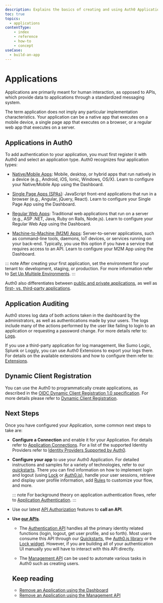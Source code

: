 ```yaml
---
description: Explains the basics of creating and using Auth0 Applications.
toc: true
topics:
  - applications
contentType: 
    - index
    - reference
    - how-to
    - concept
useCase:
  - build-an-app
---
```

# Applications

Applications are primarily meant for human interaction, as opposed to APIs, which provide data to applications through a standardized messaging system.

The term application does not imply any particular implementation characteristics. Your application can be a native app that executes on a mobile device, a single page app that executes on a browser, or a regular web app that executes on a server.


## Applications in Auth0

To add authentication to your application, you must first register it with Auth0 and select an application type. Auth0 recognizes four application types:

- [Native/Mobile Apps](/applications/native): Mobile, desktop, or hybrid apps that run natively in a device (e.g., Android, iOS, Ionic, Windows, OS/X). Learn to configure your Native/Mobile App using the Dashboard.

- [Single Page Apps (SPAs)](/applications/spa): JavaScript front-end applications that run in a browser (e.g., Angular, jQuery, React). Learn to configure your Single Page App using the Dashboard.

- [Regular Web Apps](/applications/webapps): Traditional web applications that run on a server (e.g., ASP .NET, Java, Ruby on Rails, Node.js). Learn to configure your Regular Web App using the Dashboard.

- [Machine-to-Machine (M2M) Apps](/applications/machine-to-machine): Server-to-server applications, such as command-line tools, daemons, IoT devices, or services running on your back-end. Typically, you use this option if you have a service that requires access to an API. Learn to configure your M2M App using the Dashboard.


::: note
After creating your first application, set the environment for your tenant to: development, staging, or production. For more information refer to [Set Up Multiple Environments](/dev-lifecycle/setting-up-env#set-the-environment).
:::

Auth0 also differentiates between [public and private applications](/applications/application-types#confidential-vs-public-applications), as well as [first- vs. third-party applications](/applications/application-types#first-vs-third-party-applications).


## Application Auditing

Auth0 stores log data of both actions taken in the dashboard by the administrators, as well as authentications made by your users. The logs include many of the actions performed by the user like failing to login to an application or requesting a password change. For more details refer to: [Logs](/logs).

If you use a third-party application for log management, like Sumo Logic, Splunk or Loggly, you can use Auth0 Extensions to export your logs there. For details on the available extensions and how to configure them refer to: [Extensions](/extensions).

## Dynamic Client Registration

You can use the Auth0 to programmatically create applications, as described in the [OIDC Dynamic Client Registration 1.0 specification](https://openid.net/specs/openid-connect-registration-1_0.html). For more details please refer to [Dynamic Client Registration](/api-auth/dynamic-client-registration).

## Next Steps

Once you have configured your Application, some common next steps to take are:

- **Configure a Connection** and enable it for your Application. For details refer to [Application Connections](/applications/connections). For a list of the supported Identity Providers refer to [Identity Providers Supported by Auth0](/identityproviders).

- **Configure your app** to use your Auth0 Application. For detailed instructions and samples for a variety of technologies, refer to our [quickstarts](/quickstarts). There you can find information on how to implement login and logout (using [Lock](/libraries/lock) or [Auth0.js](/libraries/auth0js)), handle your user sessions, retrieve and display user profile information, add [Rules](/rules) to customize your flow, and more.

  ::: note
  For background theory on application authentication flows, refer to [Application Authentication](/application-auth).
  :::

- Use our latest [API Authorization](/api-auth) features to **call an API**.

- **Use [our APIs](/api/info)**.

  - The [Authentication API](/api/authentication) handles all the primary identity related functions (login, logout, get user profile, and so forth). Most users consume this API through our [Quickstarts](/quickstarts), the [Auth0.js library](/libraries/auth0js) or the [Lock widget](/libraries/lock). However, if you are building all of your authentication UI manually you will have to interact with this API directly.

  - The [Management API](/api/management/v2) can be used to automate various tasks in Auth0 such as creating users.
  
  ## Keep reading
  * [Remove an Application using the Dashboard](/applications/guides/remove-application-dashboard)
  * [Remove an Application using the Management API](/applications/guides/remove-application-mgmt-api)
